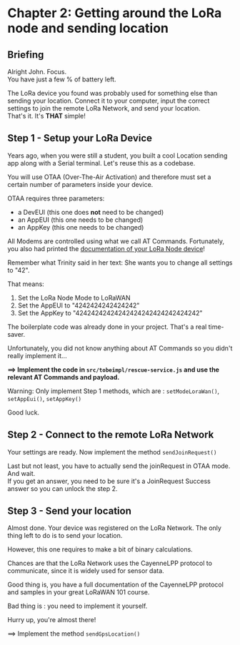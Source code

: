 # Chapter 2: Getting around the LoRa node and sending location

## Briefing

Alright John. Focus.  
You have just a few % of battery left.
  
The LoRa device you found was probably used for something else than sending your location. 
Connect it to your computer, input the correct settings to join the remote LoRa Network, and send your location.  
That's it. It's **THAT** simple!
 
## Step 1 - Setup your LoRa Device

Years ago, when you were still a student, you built a cool Location sending app along with a Serial terminal.
Let's reuse this as a codebase. 

You will use OTAA (Over-The-Air Activation) and therefore must set a certain number of parameters inside your device.

OTAA requires three parameters:

 * a DevEUI (this one does **not** need to be changed)
 * an AppEUI (this one needs to be changed)
 * an AppKey (this one needs to be changed)

All Modems are controlled using what we call AT Commands. Fortunately, you also had printed the [documentation of your LoRa Node device](/resources/course/lora-node-guide.pdf)!

Remember what Trinity said in her text: She wants you to change all settings to "42".

That means:

 1. Set the LoRa Node Mode to LoRaWAN
 2. Set the AppEUI to "4242424242424242"
 3. Set the AppKey to "42424242424242424242424242424242"

The boilerplate code was already done in your project. That's a real time-saver.

Unfortunately, you did not know anything about AT Commands so you didn't really implement it... 

**==> Implement the code in `src/tobeimpl/rescue-service.js` and use the relevant AT Commands and payload.**    

Warning: Only implement Step 1 methods, which are : `setModeLoraWan()`, `setAppEui()`, `setAppKey()`  

Good luck.

## Step 2 - Connect to the remote LoRa Network

Your settings are ready. Now implement the method `sendJoinRequest()`

Last but not least, you have to actually send the joinRequest in OTAA mode. And wait.  
If you get an answer, you need to be sure it's a JoinRequest Success answer so you can unlock the step 2.  

## Step 3 - Send your location

Almost done. Your device was registered on the LoRa Network.
The only thing left to do is to send your location. 

However, this one requires to make a bit of binary calculations.    

Chances are that the LoRa Network uses the CayenneLPP protocol to communicate, since it is widely used for sensor data.
  
Good thing is, you have a full documentation of the CayenneLPP protocol and samples in your great LoRaWAN 101 course.

Bad thing is : you need to implement it yourself.

Hurry up, you're almost there!

==> Implement the method `sendGpsLocation()`   
